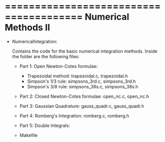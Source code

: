 =======================================
Numerical Methods II
=======================================

- NumericalIntegration:

	Contains the code for the basic numerical integration methods.
	Inside the folder are the following files:

	- Part 1: Open Newton-Cotes formulae:
		- Trapezoidal method: trapezoidal.c, trapezoidal.h
		- Simpson's 1/3 rule: simpsons_3rd.c, simpsons_3rd.h
		- Simpson's 3/8 rule: simpsons_38s.c, simpsons_38s.h

	- Part 2: Closed Newton-Cotes formulae:
		open_nc.c, open_nc.h

	- Part 3: Gaussian Quadrature:
		gauss_quadr.c, gauss_quadr.h

	- Part 4: Romberg's Integration:
		romberg.c, romberg.h
	
	- Part 5: Double Integrals:

	- Makefile
